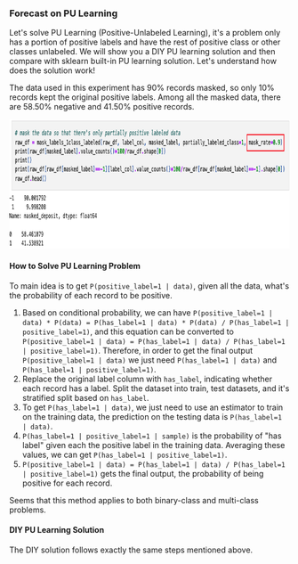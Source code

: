 ### Forecast on PU Learning

Let's solve PU Learning (Positive-Unlabeled Learning), it's a problem only has a portion of positive labels and have the rest of positive class or other classes unlabeled. We will show you a DIY PU learning solution and then compare with sklearn built-in PU learning solution. Let's understand how does the solution work!

The data used in this experiment has 90% records masked, so only 10% records kept the original positive labels. Among all the masked data, there are 58.50% negative and 41.50% positive records.

<img src="https://github.com/lady-h-world/My_Garden/blob/main/images/Resplendent_Tree_images/code_90mask_pu.png" width="902" height="232" />


#### How to Solve PU Learning Problem

To main idea is to get `P(positive_label=1 | data)`, given all the data, what's  the probability of each record to be positive.

1. Based on conditional probability, we can have `P(positive_label=1 | data) * P(data) = P(has_label=1 | data) * P(data) / P(has_label=1 | positive_label=1)`, and this equation can be converted to `P(positive_label=1 | data) = P(has_label=1 | data) / P(has_label=1 | positive_label=1)`. Therefore, in order to get the final output `P(positive_label=1 | data)` we just need `P(has_label=1 | data)` and `P(has_label=1 | positive_label=1)`.
2. Replace the original label column with `has_label`, indicating whether each record has a label. Split the dataset into train, test datasets, and it's stratified split based on `has_label`.
3. To get `P(has_label=1 | data)`, we just need to use an estimator to train on the training data, the prediction on the testing data is `P(has_label=1 | data)`.
4. `P(has_label=1 | positive_label=1 | sample)` is the probability of "has label" given each the positive label in the training data. Averaging these values, we can get `P(has_label=1 | positive_label=1)`.
5. `P(positive_label=1 | data) = P(has_label=1 | data) / P(has_label=1 | positive_label=1)` gets the final output, the probability of being positive for each record.

Seems that this method applies to both binary-class and multi-class problems.


#### DIY PU Learning Solution

The DIY solution follows exactly the same steps mentioned above.


[1]:https://github.com/lady-h-world/My_Garden/blob/main/code/resplendent_tree/semi_supervised/try_diy_pu_learning.ipynb